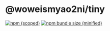 # @woweismyao2ni/tiny

[![npm (scoped)](https://img.shields.iohttps://img.shields.io/appveyor/ci/gruntjs/grunt.svg)](https://github.com/Musazs/tiny.git)
[![npm bundle size (minified)](https://img.shields.iohttps://img.shields.io/appveyor/ci/gruntjs/grunt.svg)](https://github.com/Musazs/tiny.git)
